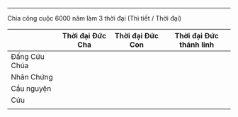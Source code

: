 
---
Chia công cuộc 6000 năm làm 3 thời đại 
(Thì tiết / Thời đại)

|               | Thời đại Đức Cha | Thời đại Đức Con | Thời đại Đức thánh linh |
| ------------- | ---------------- | ---------------- | ----------------------- |
| Đấng Cứu Chúa |                  |                  |                         |
| Nhân Chứng    |                  |                  |                         |
| Cầu nguyện    |                  |                  |                         |
| Cứu           |                  |                  |                         |
|               |                  |                  |                         |
